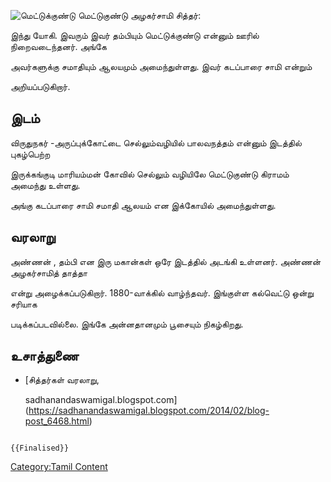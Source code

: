 ![மெட்டுக்குண்டு](மெட்டுக்குண்டு.jpg "மெட்டுக்குண்டு") மெட்டுகுண்டு அழகர்சாமி சித்தர்:
இந்து யோகி. இவரும் இவர் தம்பியும் மெட்டுக்குண்டு என்னும் ஊரில் நிறைவடைந்தனர். அங்கே
அவர்களுக்கு சமாதியும் ஆலயமும் அமைந்துள்ளது. இவர் கடப்பாரை சாமி என்றும்
அறியப்படுகிறார்.

## இடம்

விருதுநகர் -அருப்புக்கோட்டை செல்லும்வழியில் பாலவநத்தம் என்னும் இடத்தில் புகழ்பெற்ற
இருக்கங்குடி மாரியம்மன் கோவில் செல்லும் வழியிலே மெட்டுகுண்டு கிராமம் அமைந்து உள்ளது.
அங்கு கடப்பாரை சாமி சமாதி ஆலயம் என இக்கோயில் அமைந்துள்ளது.

## வரலாறு

அண்ணன் , தம்பி என இரு மகான்கள் ஒரே இடத்தில் அடங்கி உள்ளனர். அண்ணன் அழகர்சாமித் தாத்தா
என்று அழைக்கப்படுகிறார். 1880-வாக்கில் வாழ்ந்தவர். இங்குள்ள கல்வெட்டு ஒன்று சரியாக
படிக்கப்படவில்லை. இங்கே அன்னதானமும் பூசையும் நிகழ்கிறது.

## உசாத்துணை

-   [சித்தர்கள் வரலாறு,
    sadhanandaswamigal.blogspot.com](https://sadhanandaswamigal.blogspot.com/2014/02/blog-post_6468.html)

```{=mediawiki}
{{Finalised}}
```
[Category:Tamil Content](Category:Tamil_Content "wikilink")
